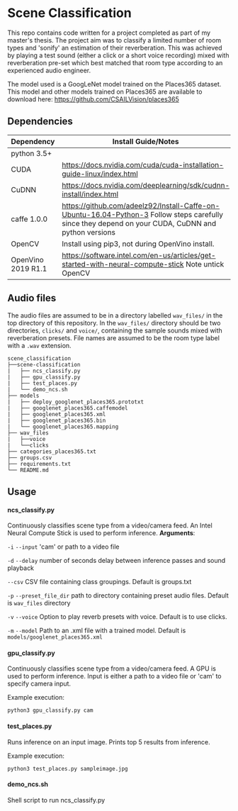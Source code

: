 # Scene Classification
This repo contains code written for a project completed as part of my master's thesis. The project aim was to classify a limited number of room types and 'sonify' an estimation of their reverberation. This was achieved by playing a test sound (either a click or a short voice recording) mixed with reverberation pre-set which best matched that room type according to an experienced audio engineer. 

The model used is a GoogLeNet model trained on the Places365 dataset. This model and other models trained on Places365 are available to download here: https://github.com/CSAILVision/places365

## Dependencies
Dependency | Install Guide/Notes
-----------|--------------
python 3.5+ |
CUDA | https://docs.nvidia.com/cuda/cuda-installation-guide-linux/index.html 
CuDNN | https://docs.nvidia.com/deeplearning/sdk/cudnn-install/index.html
caffe 1.0.0 | https://github.com/adeelz92/Install-Caffe-on-Ubuntu-16.04-Python-3 Follow steps carefully since they depend on your CUDA, CuDNN and python versions
OpenCV | Install using pip3, not during OpenVino install.
OpenVino 2019 R1.1| https://software.intel.com/en-us/articles/get-started-with-neural-compute-stick Note untick OpenCV

## Audio files
The audio files are assumed to be in a directory labelled `wav_files/` in the top directory of this repository. In the `wav_files/` directory should be two directories, `clicks/` and `voice/`, containing the sample sounds mixed with reverberation presets. File names are assumed to be the room type label with a `.wav` extension. 

```
scene_classification
├──scene-classification
|   ├── ncs_classify.py
|   ├── gpu_classify.py
|   ├── test_places.py
|   └── demo_ncs.sh
├── models
|   ├── deploy_googlenet_places365.prototxt
|   ├── googlenet_places365.caffemodel
|   ├── googlenet_places365.xml
|   ├── googlenet_places365.bin
|   └── googlenet_places365.mapping
├── wav_files
|   ├──voice
|   └──clicks
├── categories_places365.txt
├── groups.csv
├── requirements.txt
└── README.md
```

## Usage

#### ncs_classify.py
Continuously classifies scene type from a video/camera feed. An Intel Neural Compute Stick is used to perform inference.
**Arguments**:

`-i` `--input` 'cam' or path to a video file

`-d` `--delay` number of seconds delay between inference passes and sound playback

`--csv` CSV file containing class groupings. Default is groups.txt

`-p` `--preset_file_dir` path to directory containing preset audio files. Default is `wav_files` directory

`-v` `--voice` Option to play reverb presets with voice. Default is to use clicks.

`-m` `--model` Path to an .xml file with a trained model. Default is `models/googlenet_places365.xml`

#### gpu_classify.py 
Continuously classifies scene type from a video/camera feed. A GPU is used to perform inference. Input is either a path to a video file or 'cam' to specify camera input.

Example execution:

`python3 gpu_classify.py cam`

#### test_places.py
Runs inference on an input image. Prints top 5 results from inference.

Example execution:

`python3 test_places.py sampleimage.jpg`

#### demo_ncs.sh
Shell script to run ncs_classify.py

